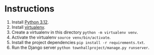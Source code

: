 # Instructions

1. Install [Python 3.12](https://www.python.org/downloads/).
2. Install [virtualenv](https://virtualenv.pypa.io/en/latest/installation.html).
3. Create a virtualenv in this directory `python -m virtualenv venv`.
4. Activate the virtualenv `source venv/bin/activate`.
5. Install the project dependencies `pip install -r requirements.txt`.
6. Run the Django server `python townhallproject/manage.py runserver`.
